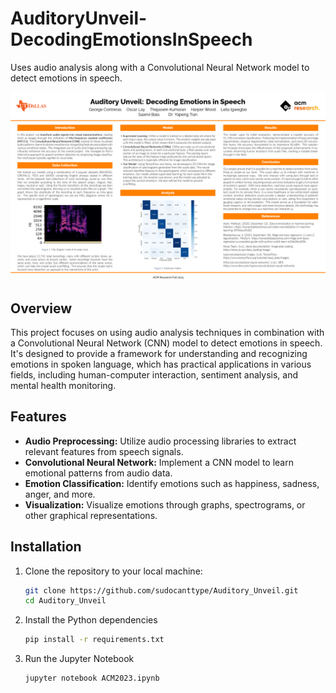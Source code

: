 # AuditoryUnveil-DecodingEmotionsInSpeech
Uses audio analysis along with a Convolutional Neural Network model to detect emotions in speech.


![Auditory_Unveil Research Poster](Auditory_Unveil_Poster.png)

## Overview

This project focuses on using audio analysis techniques in combination with a Convolutional Neural Network (CNN) model to detect emotions in speech. It's designed to provide a framework for understanding and recognizing emotions in spoken language, which has practical applications in various fields, including human-computer interaction, sentiment analysis, and mental health monitoring.

## Features

- **Audio Preprocessing:** Utilize audio processing libraries to extract relevant features from speech signals.
- **Convolutional Neural Network:** Implement a CNN model to learn emotional patterns from audio data.
- **Emotion Classification:** Identify emotions such as happiness, sadness, anger, and more.
- **Visualization:** Visualize emotions through graphs, spectrograms, or other graphical representations.

## Installation

1. Clone the repository to your local machine:

   ```bash
   git clone https://github.com/sudocanttype/Auditory_Unveil.git
   cd Auditory_Unveil
2. Install the Python dependencies

   ```bash
   pip install -r requirements.txt
3. Run the Jupyter Notebook

   ```bash
   jupyter notebook ACM2023.ipynb
